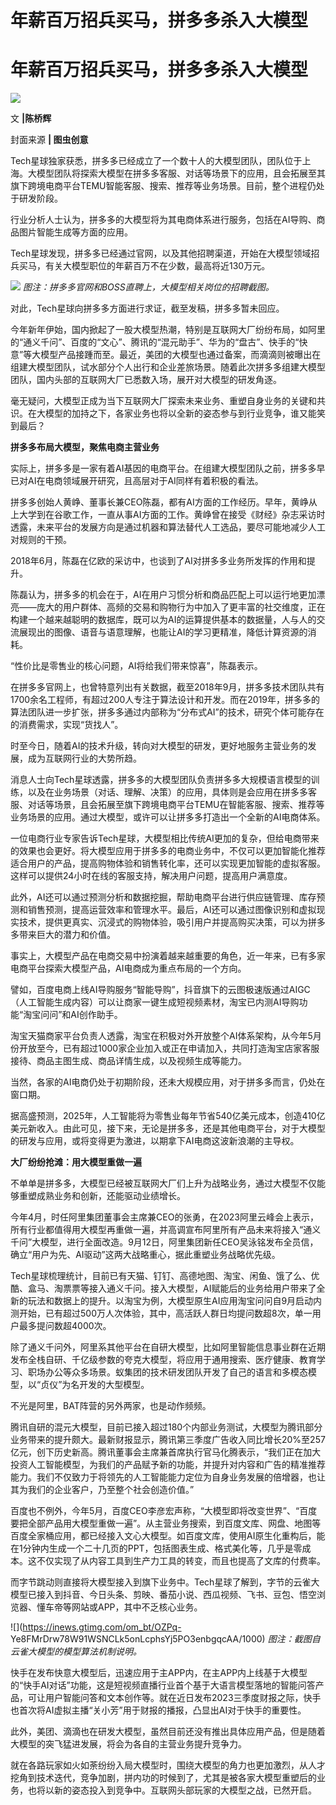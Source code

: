 # 年薪百万招兵买马，拼多多杀入大模型

# 年薪百万招兵买马，拼多多杀入大模型

![](https://inews.gtimg.com/om_bt/OpVDpVt325lWgwKs8PY87A-6JAI00MyD3eluefjwdDIlgAA/1000)

文 **|陈桥辉**

封面来源 **| 图虫创意**

Tech星球独家获悉，拼多多已经成立了一个数十人的大模型团队，团队位于上海。大模型团队将探索大模型在拼多多客服、对话等场景下的应用，且会拓展至其旗下跨境电商平台TEMU智能客服、搜索、推荐等业务场景。目前，整个进程仍处于研发阶段。

行业分析人士认为，拼多多的大模型将为其电商体系进行服务，包括在AI导购、商品图片智能生成等方面的应用。

Tech星球发现，拼多多已经通过官网，以及其他招聘渠道，开始在大模型领域招兵买马，有关大模型职位的年薪百万不在少数，最高将近130万元。

![](https://inews.gtimg.com/om_bt/OhcYYyW9-YGk8IZk0SSFPwGCoq_HfRrnhI1wF99jNcAEQAA/1000)
_图注：拼多多官网和BOSS直聘上，大模型相关岗位的招聘截图。_

对此，Tech星球向拼多多方面进行求证，截至发稿，拼多多暂未回应。

今年新年伊始，国内掀起了一股大模型热潮，特别是互联网大厂纷纷布局，如阿里的“通义千问”、百度的“文心”、腾讯的“混元助手”、华为的“盘古”、快手的“快意”等大模型产品接踵而至。最近，美团的大模型也通过备案，而滴滴则被曝出在组建大模型团队，试水部分个人出行和企业差旅场景。随着此次拼多多组建大模型团队，国内头部的互联网大厂已悉数入场，展开对大模型的研发角逐。

毫无疑问，大模型正成为当下互联网大厂探索未来业务、重塑自身业务的关键和共识。在大模型的加持之下，各家业务也将以全新的姿态参与到行业竞争，谁又能笑到最后？

**拼多多布局大模型，聚焦电商主营业务**

实际上，拼多多是一家有着AI基因的电商平台。在组建大模型团队之前，拼多多早已对AI在电商领域展开研究，且高层对于AI同样有着积极的看法。

拼多多创始人黄峥、董事长兼CEO陈磊，都有AI方面的工作经历。早年，黄峥从上大学到在谷歌工作，一直从事AI方面的工作。黄峥曾在接受《财经》杂志采访时透露，未来平台的发展方向是通过机器和算法替代人工选品，要尽可能地减少人工对规则的干预。

2018年6月，陈磊在亿欧的采访中，也谈到了AI对拼多多业务所发挥的作用和提升。

陈磊认为，拼多多的机会在于，AI在用户习惯分析和商品匹配上可以运行地更加漂亮——庞大的用户群体、高频的交易和购物行为中加入了更丰富的社交维度，正在构建一个越来越聪明的数据库，既可以为AI的运算提供基本的数据量，人与人的交流展现出的图像、语音与语意理解，也能让AI的学习更精准，降低计算资源的消耗。

“性价比是零售业的核心问题，AI将给我们带来惊喜”，陈磊表示。

在拼多多官网上，也曾特意列出有关数据，截至2018年9月，拼多多技术团队共有1700余名工程师，有超过200人专注于算法设计和开发。而在2019年，拼多多的算法团队进一步扩张，拼多多通过内部称为“分布式AI”的技术，研究个体可能存在的消费需求，实现“货找人”。

时至今日，随着AI的技术升级，转向对大模型的研发，更好地服务主营业务的发展，成为互联网行业的大势所趋。

消息人士向Tech星球透露，拼多多的大模型团队负责拼多多大规模语言模型的训练，以及在业务场景（对话、理解、决策）的应用，具体则是会应用在拼多多客服、对话等场景，且会拓展至旗下跨境电商平台TEMU在智能客服、搜索、推荐等业务场景的应用。通过大模型，或许可以让拼多多打造出一个全新的AI电商体系。

一位电商行业专家告诉Tech星球，大模型相比传统AI更加的复杂，但给电商带来的效果也会更好。将大模型应用于拼多多的电商业务中，不仅可以更加智能化推荐适合用户的产品，提高购物体验和销售转化率，还可以实现更加智能的虚拟客服。这样可以提供24小时在线的客服支持，解决用户问题，提高用户满意度。

此外，AI还可以通过预测分析和数据挖掘，帮助电商平台进行供应链管理、库存预测和销售预测，提高运营效率和管理水平。最后，AI还可以通过图像识别和虚拟现实技术，提供更真实、沉浸式的购物体验，吸引用户并提高购买决策，可以为拼多多带来巨大的潜力和价值。

事实上，大模型产品在电商交易中扮演着越来越重要的角色，近一年来，已有多家电商平台探索大模型产品，AI电商成为重点布局的一个方向。

譬如，百度电商上线AI导购服务“智能导购”，抖音旗下的云图极速版通过AIGC（人工智能生成内容）可以让商家一键生成短视频素材，淘宝已内测AI导购功能“淘宝问问”和AI创作助手。

淘宝天猫商家平台负责人透露，淘宝在积极对外开放整个AI体系架构，从今年5月份开放至今，已有超过1000家企业加入或正在申请加入，共同打造淘宝店家客服接待、商品主图生成、商品详情生成，以及视频生成等能力。

当然，各家的AI电商仍处于初期阶段，还未大规模应用，对于拼多多而言，仍处在窗口期。

据高盛预测，2025年，人工智能将为零售业每年节省540亿美元成本，创造410亿美元新收入。由此可见，接下来，无论是拼多多，还是其他电商平台，对于大模型的研发与应用，或将变得更为激进，以期拿下AI电商这波新浪潮的主导权。

**大厂纷纷抢滩：用大模型重做一遍**

不单单是拼多多，大模型已经被互联网大厂们上升为战略业务，通过大模型不仅能够重塑成熟业务和创新，还能驱动业绩增长。

今年4月，时任阿里集团董事会主席兼CEO的张勇，在2023阿里云峰会上表示，所有行业都值得用大模型再重做一遍，并高调宣布阿里所有产品未来将接入“通义千问”大模型，进行全面改造。9月12日，阿里集团新任CEO吴泳铭发布全员信，确立“用户为先、AI驱动”这两大战略重心，据此重塑业务战略优先级。

Tech星球梳理统计，目前已有天猫、钉钉、高德地图、淘宝、闲鱼、饿了么、优酷、盒马、淘票票等接入通义千问。接入大模型，AI赋能后的业务给用户带来了全新的玩法和数据上的提升。以淘宝为例，大模型原生AI应用淘宝问问自9月启动内测开始，已有超过500万人次体验，其中，高活跃人群日均提问数超8次，单一用户最多提问数超4000次。

除了通义千问外，阿里系其他平台在自研大模型，比如阿里智能信息事业群在近期发布全栈自研、千亿级参数的夸克大模型，将应用于通用搜索、医疗健康、教育学习、职场办公等众多场景。蚁集团的技术研发团队开发了自己的语言和多模态模型，以“贞仪”为名开发的大型模型。

不光是阿里，BAT阵营的另外两家，也是动作频频。

腾讯自研的混元大模型，目前已接入超过180个内部业务测试，大模型为腾讯部分业务带来的提升颇大。最新财报显示，腾讯第三季度广告收入同比增长20%至257亿元，创下历史新高。腾讯董事会主席兼首席执行官马化腾表示，“我们正在加大投资人工智能模型，为我们的产品赋予新的功能，并提升对内容和广告的精准推荐能力。我们不仅致力于将领先的人工智能能力定位为自身业务发展的倍增器，也让其为我们的企业客户，乃至整个社会创造价值。”

百度也不例外，今年5月，百度CEO李彦宏声称，“大模型即将改变世界”、“百度要把全部产品用大模型重做一遍”。从主营业务搜索，到百度文库、网盘、地图等百度全家桶应用，都已经接入文心大模型。如百度文库，使用AI原生化重构后，能在1分钟内生成一个二十几页的PPT，包括图表生成、格式美化等，几乎是零成本。这不仅实现了从内容工具到生产力工具的转变，而且也提高了文库的付费率。

而字节跳动则直接将大模型接入到旗下业务中。Tech星球了解到，字节的云雀大模型已接入到抖音、今日头条、剪映、番茄小说、西瓜视频、飞书、豆包、悟空浏览器、懂车帝等网站或APP，其中不乏核心业务。

![](https://inews.gtimg.com/om_bt/OZPq-
Ye8FMrDrw78W91WSNCLk5onLcphsYj5PO3enbgqcAA/1000) _图注：截图自云雀大模型的模型算法机制说明。_

快手在发布快意大模型后，迅速应用于主APP内，在主APP内上线基于大模型的“快手AI对话”功能，这是短视频直播行业首个基于大语言模型落地的智能问答产品，可让用户智能问答和文本创作等。就在近日发布2023三季度财报之际，快手也首次将AI虚拟主播“关小芳”用于财报的播报，凸显出AI对于快手的重要性。

此外，美团、滴滴也在研发大模型，虽然目前还没有推出具体应用产品，但是随着大模型的突飞猛进发展，将会为各自的主营业务提升竞争力。

就在各路玩家如火如荼纷纷入局大模型时，围绕大模型的角力也更加激烈，从人才挖角到技术迭代，竞争加剧，拼内功的时候到了，尤其是被各家大模型重塑后的业务，也将以新的姿态投入到竞争中。互联网头部玩家的大模型之战，已然开启。


